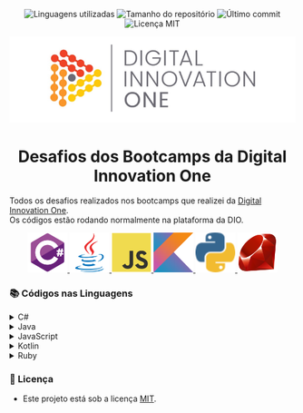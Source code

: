 <!-- Badges session -->
<p align="center">
  <!-- languages -->
  <img src="https://img.shields.io/github/languages/count/lucianocoelho-28/dio-desafios-bootcamps?style=social" alt="Linguagens utilizadas">
  <!-- repo size -->
  <img src="https://img.shields.io/github/repo-size/lucianocoelho-28/dio-desafios-bootcamps?style=social" alt="Tamanho do repositório">
  <!-- last commit -->
  <img src="https://img.shields.io/github/last-commit/lucianocoelho-28/dio-desafios-bootcamps?style=social" alt="Último commit">
  <!-- licence MIT -->
  <img src="https://img.shields.io/github/license/lucianocoelho-28/dio-desafios-bootcamps?style=social" alt="Licença MIT">
</p>

<!--Banner session-->
<p align="center">
  <img src="./assets/banner.png" alt="DIO" tittle="Digital Innovation One">
</p>

<!--About session-->
<h1 align="center">Desafios dos Bootcamps da Digital Innovation One</h1>

Todos os desafios realizados nos bootcamps que realizei da [Digital Innovation One](https://digitalinnovation.one/).<br>
Os códigos estão rodando normalmente na plataforma da DIO.

<!-- Ícones das linguagens -->
<p align="center">
  <!-- C# -->
  <a href="https://github.com/lucianocoelho-28/dio-desafios-bootcamps/tree/master/C%23">
    <img src="./assets/csharp.svg" alt="csharp" tittle="C#" width="70" height="70">
  </a>
  <!-- Java -->
  <a href="https://github.com/lucianocoelho-28/dio-desafios-bootcamps/tree/master/Java">
    <img src="./assets/java.svg" alt="java" tittle="Java" width="70" height="70">
  </a>
  <!-- JavaScript -->
  <a href="https://github.com/lucianocoelho-28/dio-desafios-bootcamps/tree/master/JavaScript">
    <img src="./assets/javascript.svg" alt="javascript" tittle="JavaScript" width="70" height="70">
  </a>
  <!-- Kotlin -->
  <a href="https://github.com/lucianocoelho-28/dio-desafios-bootcamps/tree/master/Kotlin">
    <img src="./assets/kotlin.svg" alt="kotlin" tittle="Kotlin" width="70" height="70">
  </a>
  <!-- Python -->
  <a href="https://github.com/lucianocoelho-28/dio-desafios-bootcamps/tree/master/Python">
    <img src="./assets/python.svg" alt="python" tittle="Python" width="70" height="70">
  </a>
  <!-- Ruby -->
  <a href="https://github.com/lucianocoelho-28/dio-desafios-bootcamps/tree/master/Ruby">
    <img src="./assets/ruby.svg" alt="ruby" tittle="Ruby" width="70" height="70">
  </a>
</p>

<h3>📚 Códigos nas Linguagens </h3>

<!-- C# -->
<details>
  <summary><span>C#</span></summary>
  <div>
    <h4>Desafios aritméticos em C#</h4>
    <a href="https://github.com/lucianocoelho-28/dio-desafios-bootcamps/blob/main/C%23/Desafios%20aritme%CC%81ticos%20em%20C%23/media-1.cs">Média 1</a><br/>
    <a href="https://github.com/lucianocoelho-28/dio-desafios-bootcamps/blob/main/C%23/Desafios%20aritme%CC%81ticos%20em%20C%23/crescimento-populacional.cs">Crescimento Populacional</a><br/>
    <a href="https://github.com/lucianocoelho-28/dio-desafios-bootcamps/blob/main/C%23/Desafios%20aritme%CC%81ticos%20em%20C%23/bazinga.cs">Bazinga!</a><br/>
    <a href="https://github.com/lucianocoelho-28/dio-desafios-bootcamps/blob/main/C%23/Desafios%20aritme%CC%81ticos%20em%20C%23/tempo-de-um-evento.cs">Tempo de um Evento</a><br/>
    <a href="https://github.com/lucianocoelho-28/dio-desafios-bootcamps/blob/main/C%23/Desafios%20aritme%CC%81ticos%20em%20C%23/comunicacao-em-piralandia.cs">Comunicação em Piralândia</a>
  </div>
    <div>
      <h4>Desenvolvendo algoritmos com C#</h4>
      <a href="https://github.com/lucianocoelho-28/dio-desafios-bootcamps/blob/main/C%23/Desenvolvendo%20algoritmos%20com%20C%23/calculo-de-viagem.cs">Cálculo de viagem</a><br/>
      <a href="https://github.com/lucianocoelho-28/dio-desafios-bootcamps/blob/main/C%23/Desenvolvendo%20algoritmos%20com%20C%23/album-da-copa.cs">Álbum da Copa</a><br/>
      <a href="https://github.com/lucianocoelho-28/dio-desafios-bootcamps/blob/main/C%23/Desenvolvendo%20algoritmos%20com%20C%23/animal.cs">Animal</a><br/>
    </div>
    <div>
      <h4>Introdução a Programação com .NET</h4>
      <a href="https://github.com/lucianocoelho-28/dio-desafios-bootcamps/blob/main/C%23/Introduc%CC%A7a%CC%83o%20a%20Programac%CC%A7a%CC%83o%20com%20C%23/dividindo-X-por-Y.cs">Dividindo X por Y</a><br/>
      <a href="https://github.com/lucianocoelho-28/dio-desafios-bootcamps/blob/main/C%23/Introduc%CC%A7a%CC%83o%20a%20Programac%CC%A7a%CC%83o%20com%20.NET/bazinga.cs">Bazinga!</a><br/>
      <a href="https://github.com/lucianocoelho-28/dio-desafios-bootcamps/blob/main/C%23/Introduc%CC%A7a%CC%83o%20a%20Programac%CC%A7a%CC%83o%20com%20.NET/coxinha-de-bueno.cs">Coxinha de Bueno</a><br/>
    </div>
    <div>
      <h4>Introdução a Programação com C#</h4>
      <a href="https://github.com/lucianocoelho-28/dio-desafios-bootcamps/blob/main/C%23/Introduc%CC%A7a%CC%83o%20a%20Programac%CC%A7a%CC%83o%20com%20C%23/dividindo-X-por-Y.cs">Dividindo X por Y</a><br/>
      <a href="https://github.com/lucianocoelho-28/dio-desafios-bootcamps/blob/main/C%23/Introduc%CC%A7a%CC%83o%20a%20Programac%CC%A7a%CC%83o%20com%20C%23/distancia.cs">Distância</a><br/>
      <a href="https://github.com/lucianocoelho-28/dio-desafios-bootcamps/blob/main/C%23/Introduc%CC%A7a%CC%83o%20a%20Programac%CC%A7a%CC%83o%20com%20C%23/quanta-mandioca.cs">Quanta Mandioca?</a><br/>
    </div>
    <div>
      <h4>Praticando programação em C#</h4>
      <a href="https://github.com/lucianocoelho-28/dio-desafios-bootcamps/blob/main/C%23/Praticando%20programac%CC%A7a%CC%83o%20em%20C%23/coordenadas-de-um-ponto.cs">Coordenadas de um Ponto</a><br/>
      <a href="https://github.com/lucianocoelho-28/dio-desafios-bootcamps/blob/main/C%23/Soluc%CC%A7a%CC%83o%20de%20problemas%20com%20.NET/compras-no-supermercado.cs">Compras no Supermercado</a><br/>
      <a href="https://github.com/lucianocoelho-28/dio-desafios-bootcamps/blob/main/C%23/Praticando%20programac%CC%A7a%CC%83o%20em%20C%23/pink-cerebro.cs">Pink e Cérebro</a><br/>
    </div>
    <div>
      <h4>Primeiros programas em C#</h4>
      <a href="https://github.com/lucianocoelho-28/dio-desafios-bootcamps/blob/main/C%23/Primeiros%20programas%20em%20C%23/soma-simples.cs">Soma Simples</a><br/>
      <a href="https://github.com/lucianocoelho-28/dio-desafios-bootcamps/blob/main/C%23/Primeiros%20programas%20em%20C%23/area-circulo.cs">Área do Círculo</a><br/>
      <a href="https://github.com/lucianocoelho-28/dio-desafios-bootcamps/blob/main/C%23/Primeiros%20programas%20em%20C%23/multiplos.cs">Múltiplos</a><br/>
    </div>
    <div>
      <h4>Resolvendo Algoritmos</h4>
      <a href="https://github.com/lucianocoelho-28/dio-desafios-bootcamps/blob/main/C%23/Resolvendo%20Algoritmos/hora-da-corrida.cs">Hora da Corrida</a><br/>
      <a href="https://github.com/lucianocoelho-28/dio-desafios-bootcamps/blob/main/C%23/Resolvendo%20Algoritmos/cardapio-aereo.cs">Cardápio Aéreo</a><br/>
      <a href="https://github.com/lucianocoelho-28/dio-desafios-bootcamps/blob/main/C%23/Resolvendo%20Algoritmos/pizza-antes-do-final-do-ano.cs">Pizza Antes do Final do Ano</a><br/>
      <a href="https://github.com/lucianocoelho-28/dio-desafios-bootcamps/blob/main/C%23/Resolvendo%20Algoritmos/conversao-de-tempo.cs">Conversão de Tempo</a><br/>
      <a href="https://github.com/lucianocoelho-28/dio-desafios-bootcamps/blob/main/C%23/Resolvendo%20Algoritmos/idade-em-dias.cs">Idade em Dias</a><br/>
      <a href="https://github.com/lucianocoelho-28/dio-desafios-bootcamps/blob/main/C%23/Resolvendo%20Algoritmos/tempo-do-dobby.cs">Tempo do Dobby</a><br/>
      <a href="https://github.com/lucianocoelho-28/dio-desafios-bootcamps/blob/main/C%23/Resolvendo%20Algoritmos/rodizio-de-cavalos-e-carruagens.cs">Rodízio de cavalos e carruagens</a><br/>
    </div>
    <div>
      <h4>Resolvendo algoritmos com C#</h4>
      <a href="https://github.com/lucianocoelho-28/dio-desafios-bootcamps/blob/main/C%23/Solucionando%20desafios%20intermedia%CC%81rios%20em%20C%23/formula-de-bhaskara.cs">Fórmula de Bhaskara</a><br/>
      <a href="https://github.com/lucianocoelho-28/dio-desafios-bootcamps/blob/main/C%23/Introduc%CC%A7a%CC%83o%20a%20Programac%CC%A7a%CC%83o%20com%20.NET/coxinha-de-bueno.cs">Coxinha de Bueno</a><br/>
      <a href="https://github.com/lucianocoelho-28/dio-desafios-bootcamps/blob/main/C%23/Resolvendo%20Algoritmos/cardapio-aereo.cs">Cardápio Aéreo</a><br/>
    </div>
    <div>
      <h4>Solução de problemas básicos em C#</h4>
      <a href="https://github.com/lucianocoelho-28/dio-desafios-bootcamps/blob/main/C%23/Soluc%CC%A7a%CC%83o%20de%20problemas%20ba%CC%81sicos%20em%20C%23/visita-na-feira.cs">Visita na Feira</a><br/>
      <a href="https://github.com/lucianocoelho-28/dio-desafios-bootcamps/blob/main/C%23/Soluc%CC%A7a%CC%83o%20de%20problemas%20ba%CC%81sicos%20em%20C%23/tuitando.cs">Tuitando</a><br/>
      <a href="https://github.com/lucianocoelho-28/dio-desafios-bootcamps/blob/main/C%23/Soluc%CC%A7a%CC%83o%20de%20Problemas%20Essenciais%20com%20C%23/validacao-de-nota.cs">Validação de Nota</a><br/>
    </div>
    <div>
      <h4>Solução de problemas com .NET</h4>
      <a href="https://github.com/lucianocoelho-28/dio-desafios-bootcamps/blob/main/C%23/Soluc%CC%A7a%CC%83o%20de%20problemas%20com%20.NET/programa-para-validacao-de-notas.cs">Programa para Validação de Notas</a><br/>
      <a href="https://github.com/lucianocoelho-28/dio-desafios-bootcamps/blob/main/C%23/Introduc%CC%A7a%CC%83o%20a%20Programac%CC%A7a%CC%83o%20com%20C%23/quanta-mandioca.cs">Quanta Mandioca?</a><br/>
      <a href="https://github.com/lucianocoelho-28/dio-desafios-bootcamps/blob/main/C%23/Soluc%CC%A7a%CC%83o%20de%20problemas%20com%20.NET/compras-no-supermercado.cs">Compras no Supermercado</a><br/>
      <a href="https://github.com/lucianocoelho-28/dio-desafios-bootcamps/blob/main/C%23/Soluc%CC%A7a%CC%83o%20de%20problemas%20com%20.NET/validador-de-senhas-com-requisitos.cs">Validador de senhas com requisitos</a><br/>
      <a href="https://github.com/lucianocoelho-28/dio-desafios-bootcamps/blob/main/C%23/Soluc%CC%A7a%CC%83o%20de%20problemas%20com%20.NET/fila-do-banco.cs">Fila do Banco</a><br/>
    </div>
    <div>
      <h4>Solução de problemas em C#</h4>
      <a href="https://github.com/lucianocoelho-28/dio-desafios-bootcamps/blob/main/C%23/Soluc%CC%A7a%CC%83o%20de%20problemas%20em%20C%23/consumo-medio-do-automovel.cs">Consumo Médio do Automóvel</a><br/>
      <a href="https://github.com/lucianocoelho-28/dio-desafios-bootcamps/blob/main/C%23/Soluc%CC%A7a%CC%83o%20de%20problemas%20em%20C%23/ddd.cs">DDD</a><br/>
      <a href="https://github.com/lucianocoelho-28/dio-desafios-bootcamps/blob/main/C%23/Soluc%CC%A7a%CC%83o%20de%20problemas%20em%20C%23/aumento-salario.cs">Aumento de Salário</a><br/>
    </div>
    <div>
      <h4>Solução de Problemas Essenciais com C#</h4>
      <a href="https://github.com/lucianocoelho-28/dio-desafios-bootcamps/blob/main/C%23/Soluc%CC%A7a%CC%83o%20de%20Problemas%20Essenciais%20com%20C%23/quadrado-e-ao-cubo.cs">Quadrado e ao Cubo</a><br/>
      <a href="https://github.com/lucianocoelho-28/dio-desafios-bootcamps/blob/main/C%23/Soluc%CC%A7a%CC%83o%20de%20Problemas%20Essenciais%20com%20C%23/a-corrida-de-tartarugas.cs">A Corrida de Tartarugas</a><br/>
      <a href="https://github.com/lucianocoelho-28/dio-desafios-bootcamps/blob/main/C%23/Soluc%CC%A7a%CC%83o%20de%20Problemas%20Essenciais%20com%20C%23/ultrapassando-V.cs">Ultrapassando V</a><br/>
      <a href="https://github.com/lucianocoelho-28/dio-desafios-bootcamps/blob/main/C%23/Soluc%CC%A7a%CC%83o%20de%20Problemas%20Essenciais%20com%20C%23/validacao-de-nota.cs">Validação de Nota</a><br/>
      <a href="https://github.com/lucianocoelho-28/dio-desafios-bootcamps/blob/main/C%23/Soluc%CC%A7a%CC%83o%20de%20Problemas%20Essenciais%20com%20C%23/pedro-bento-e-o-mundo-de-oz.cs">Pedro Bento e o Mundo de OZ</a><br/>
    </div>
    <div>
      <h4>Solucionando desafios em C#</h4>
      <a href="https://github.com/lucianocoelho-28/dio-desafios-bootcamps/blob/main/C%23/Desafios%20aritme%CC%81ticos%20em%20C%23/bazinga.cs">Bazinga!</a><br/>
      <a href="https://github.com/lucianocoelho-28/dio-desafios-bootcamps/blob/main/C%23/Solucionando%20desafios%20intermedia%CC%81rios%20em%20C%23/teste-de-selecao-1.cs">Teste de Seleção 1</a><br/>
      <a href="https://github.com/lucianocoelho-28/dio-desafios-bootcamps/blob/main/C%23/Resolvendo%20Algoritmos/pizza-antes-do-final-do-ano.cs">Pizza Antes do Final do Ano</a><br/>
      <a href="https://github.com/lucianocoelho-28/dio-desafios-bootcamps/blob/main/C%23/Soluc%CC%A7a%CC%83o%20de%20Problemas%20Essenciais%20com%20C%23/ultrapassando-V.cs">Ultrapassando V</a><br/>
      <a href="https://github.com/lucianocoelho-28/dio-desafios-bootcamps/blob/main/C%23/Resolvendo%20Algoritmos/conversao-de-tempo.cs">Conversão de Tempo</a><br/>
    </div>
    <div>
      <h4>Solucionando desafios intermediários em C#</h4>
      <a href="https://github.com/lucianocoelho-28/dio-desafios-bootcamps/blob/main/C%23/Solucionando%20desafios%20intermedia%CC%81rios%20em%20C%23/teste-de-selecao-1.cs">Teste de Seleção 1</a><br/>
      <a href="https://github.com/lucianocoelho-28/dio-desafios-bootcamps/blob/main/C%23/Solucionando%20desafios%20intermedia%CC%81rios%20em%20C%23/triangulo.cs">Triângulo</a><br/>
      <a href="https://github.com/lucianocoelho-28/dio-desafios-bootcamps/blob/main/C%23/Solucionando%20desafios%20intermedia%CC%81rios%20em%20C%23/notas-e-moedas.cs">Notas e Moedas</a><br/>
      <a href="https://github.com/lucianocoelho-28/dio-desafios-bootcamps/blob/main/C%23/Solucionando%20desafios%20intermedia%CC%81rios%20em%20C%23/teorematda-divisao-euclidiana.cs">Teorema da Divisão Euclidiana</a><br/>
      <a href="https://github.com/lucianocoelho-28/dio-desafios-bootcamps/blob/main/C%23/Solucionando%20desafios%20intermedia%CC%81rios%20em%20C%23/formula-de-bhaskara.cs">Fórmula de Bhaskara</a><br/>
    </div>
</details>

<!-- Java -->
<details>
  <summary><span>Java</span></summary>
  <div>
    <h4>Desafios Aritméticos em Java</h4>
    <a href="https://github.com/lucianocoelho-28/dio-desafios-bootcamps/blob/main/Java/Desafios%20Aritme%CC%81ticos%20em%20Java/divisores.java">Divisores</a><br/>
    <a href="https://github.com/lucianocoelho-28/dio-desafios-bootcamps/blob/main/Java/Fundamentos%20Aritme%CC%81ticos%20em%20Java/AnaliseNumeros.java">Análise de Números</a><br/>
    <a href="https://github.com/lucianocoelho-28/dio-desafios-bootcamps/blob/main/Java/Soluc%CC%A7a%CC%83o%20de%20Problemas%20com%20Java/ContagemRepetidaNumeros.java">Contagem repetida de números</a><br/>
  </div>
  <div>
    <h4>Fundamentos Aritméticos em Java</h4>
    <a href="https://github.com/lucianocoelho-28/dio-desafios-bootcamps/blob/main/Java/Fundamentos%20Aritme%CC%81ticos%20em%20Java/QtdeNumerosPositivos.java">Quantidade de Números Positivos</a><br/>
    <a href="https://github.com/lucianocoelho-28/dio-desafios-bootcamps/blob/main/Java/Fundamentos%20Aritme%CC%81ticos%20em%20Java/ExibindoNumerosPares.java">Exibindo Números Pares</a><br/>
    <a href="https://github.com/lucianocoelho-28/dio-desafios-bootcamps/blob/main/Java/Fundamentos%20Aritme%CC%81ticos%20em%20Java/AnaliseNumeros.java">Análise de Números</a><br/>
    <a href="https://github.com/lucianocoelho-28/dio-desafios-bootcamps/blob/main/Java/Fundamentos%20Aritme%CC%81ticos%20em%20Java/ContagemCedulas.java">Contagem de Cédulas</a><br/>
    <a href="https://github.com/lucianocoelho-28/dio-desafios-bootcamps/blob/main/Java/Fundamentos%20Aritme%CC%81ticos%20em%20Java/ConsumoMedioAutomovel.java">Consumo Médio do Automóvel</a><br/>
  </div>
  <div>
    <h4>Iniciando a programação em Java</h4>
    <a href="https://github.com/lucianocoelho-28/dio-desafios-bootcamps/blob/main/Java/Fundamentos%20Aritme%CC%81ticos%20em%20Java/ExibindoNumerosPares.java">Exibindo Números Pares</a><br/>
    <a href="https://github.com/lucianocoelho-28/dio-desafios-bootcamps/blob/main/Java/Iniciando%20a%20programac%CC%A7a%CC%83o%20em%20Java/EntradaESaidaCPF.java">Entrada e Saída CPF</a><br/>
    <a href="https://github.com/lucianocoelho-28/dio-desafios-bootcamps/blob/main/Java/Iniciando%20a%20programac%CC%A7a%CC%83o%20em%20Java/DDD.java">DDD</a><br/>
  </div>
  <div>
    <h4>Introdução a Busca e Substituição em Java</h4>
    <a href="https://github.com/lucianocoelho-28/dio-desafios-bootcamps/blob/main/Java/Introduc%CC%A7a%CC%83o%20a%20Busca%20e%20Substituic%CC%A7a%CC%83o%20em%20Java/OrdenacaoPalavrasPorTamanho.java">Ordenação de palavras por tamanho</a><br/>
    <a href="https://github.com/lucianocoelho-28/dio-desafios-bootcamps/blob/main/Java/Introduc%CC%A7a%CC%83o%20a%20Busca%20e%20Substituic%CC%A7a%CC%83o%20em%20Java/MaiorSubstring.java">Encontre a maior substring</a><br/>
    <a href="https://github.com/lucianocoelho-28/dio-desafios-bootcamps/blob/main/Java/Introduc%CC%A7a%CC%83o%20a%20Busca%20e%20Substituic%CC%A7a%CC%83o%20em%20Java/ValidadorSenhas.java">Validador de senhas com requisitos</a><br/>
    <a href="https://github.com/lucianocoelho-28/dio-desafios-bootcamps/blob/main/Java/Introduc%CC%A7a%CC%83o%20a%20Busca%20e%20Substituic%CC%A7a%CC%83o%20em%20Java/PedraPapelTesouraLagartoSpock.java">Pedra, Papel, Tesoura, Lagarto e Spock</a><br/>
    <a href="https://github.com/lucianocoelho-28/dio-desafios-bootcamps/blob/main/Java/Introduc%CC%A7a%CC%83o%20a%20Busca%20e%20Substituic%CC%A7a%CC%83o%20em%20Java/AtalhosWebBlogger.java">Atalhos para o Weblogger Brasil</a><br/>
  </div>
  <div>
    <h4>Introdução a Programação com Java</h4>
    <a href="https://github.com/lucianocoelho-28/dio-desafios-bootcamps/blob/main/Java/Introduc%CC%A7a%CC%83o%20a%20Programac%CC%A7a%CC%83o%20com%20Java/VisitaFeira.java">Visita na Feira</a><br/>
    <a href="https://github.com/lucianocoelho-28/dio-desafios-bootcamps/blob/main/Java/Introduc%CC%A7a%CC%83o%20a%20Programac%CC%A7a%CC%83o%20com%20Java/MultiplicacaoSimples.java">Multiplicação Simples</a><br/>
    <a href="https://github.com/lucianocoelho-28/dio-desafios-bootcamps/blob/main/Java/Introduc%CC%A7a%CC%83o%20a%20Programac%CC%A7a%CC%83o%20com%20Java/FolhaPagamento.java">Folha de Pagamento</a><br/>
  </div>
  <div>
    <h4>Ordenação e Filtros em Java</h4>
    <a href="https://github.com/lucianocoelho-28/dio-desafios-bootcamps/blob/main/Java/Ordenac%CC%A7a%CC%83o%20e%20Filtros%20em%20Java/OrdenandoNumerosParesImpares.java">Ordenando Números Pares e Ímpares</a><br/>
    <a href="https://github.com/lucianocoelho-28/dio-desafios-bootcamps/blob/main/Java/Ordenac%CC%A7a%CC%83o%20e%20Filtros%20em%20Java/ComprasSupermercado.java">Compras no Supermercado</a><br/>
    <a href="https://github.com/lucianocoelho-28/dio-desafios-bootcamps/blob/main/Java/Ordenac%CC%A7a%CC%83o%20e%20Filtros%20em%20Java/UniformesFinalAno.java">Uniformes de final de ano</a><br/>
    <a href="https://github.com/lucianocoelho-28/dio-desafios-bootcamps/blob/main/Java/Ordenac%CC%A7a%CC%83o%20e%20Filtros%20em%20Java/FilaBanco.java">Fila do Banco</a><br/>
    <a href="https://github.com/lucianocoelho-28/dio-desafios-bootcamps/blob/main/Java/Ordenac%CC%A7a%CC%83o%20e%20Filtros%20em%20Java/GincanaAcampamento.java">Gincana no Acampamento</a><br/>
  </div>
  <div>
    <h4>Praticando programação em Java</h4>
    <a href="https://github.com/lucianocoelho-28/dio-desafios-bootcamps/blob/main/Java/Resolvendo%20Algoritmos%20com%20Java/AbreviacaoPostsBlog.java">Abreviando posts do blog</a><br/>
    <a href="https://github.com/lucianocoelho-28/dio-desafios-bootcamps/blob/main/Java/Soluc%CC%A7a%CC%83o%20de%20Problemas%20com%20Java/ConjuntosBonsRuins.java">Conjuntos bons ou ruins?</a><br/>
    <a href="https://github.com/lucianocoelho-28/dio-desafios-bootcamps/blob/main/Java/Introduc%CC%A7a%CC%83o%20a%20Busca%20e%20Substituic%CC%A7a%CC%83o%20em%20Java/MaiorSubstring.java">Encontre a maior substring</a><br/>
    <a href="https://github.com/lucianocoelho-28/dio-desafios-bootcamps/blob/main/Java/Soluc%CC%A7a%CC%83o%20de%20Problemas%20com%20Java/EntrevistaEmbaracosa.java">Entrevista embaraçosa</a><br/>
    <a href="https://github.com/lucianocoelho-28/dio-desafios-bootcamps/blob/main/Java/Introduc%CC%A7a%CC%83o%20a%20Busca%20e%20Substituic%CC%A7a%CC%83o%20em%20Java/ValidadorSenhas.java">Validador de senhas com requisitos</a><br/>
  </div>
  <div>
    <h4>Resolvendo Algoritmos com Java</h4>
    <a href="https://github.com/lucianocoelho-28/dio-desafios-bootcamps/blob/main/Java/Resolvendo%20Algoritmos%20com%20Java/CoracaoCartas.java">Coração das cartas</a><br/>
    <a href="https://github.com/lucianocoelho-28/dio-desafios-bootcamps/blob/main/Java/Resolvendo%20Algoritmos%20com%20Java/AbreviacaoPostsBlog.java">Abreviando posts do blog</a><br/>
    <a href="https://github.com/lucianocoelho-28/dio-desafios-bootcamps/blob/main/Java/Resolvendo%20Algoritmos%20com%20Java/CombinacaoStrings.java">Combinação de strings</a><br/>
    <a href="https://github.com/lucianocoelho-28/dio-desafios-bootcamps/blob/main/Java/Resolvendo%20Algoritmos%20com%20Java/HashMagico.java">Hash Mágico</a><br/>
    <a href="https://github.com/lucianocoelho-28/dio-desafios-bootcamps/blob/main/Java/Resolvendo%20Algoritmos%20com%20Java/TabuleiroSecreto.java">O tabuleiro secreto</a><br/>
  </div>
  <div>
    <h4>Solução de problemas básicos em Java</h4>
    <a href="https://github.com/lucianocoelho-28/dio-desafios-bootcamps/blob/main/Java/Soluc%CC%A7a%CC%83o%20de%20problemas%20ba%CC%81sicos%20em%20Java/ExibindoNumerosPares.java">Exibindo Números Pares</a><br/>
    <a href="https://github.com/lucianocoelho-28/dio-desafios-bootcamps/blob/main/Java/Soluc%CC%A7a%CC%83o%20de%20problemas%20ba%CC%81sicos%20em%20Java/IdadeEmDias.java">Idade em Dias</a><br/>
    <a href="https://github.com/lucianocoelho-28/dio-desafios-bootcamps/blob/main/Java/Soluc%CC%A7a%CC%83o%20de%20problemas%20ba%CC%81sicos%20em%20Java/NotasDaProva.java">Notas da Prova</a><br/>
  </div>
  <div>
    <h4>Solução de Problemas com Java</h4>
    <a href="https://github.com/lucianocoelho-28/dio-desafios-bootcamps/blob/main/Java/Soluc%CC%A7a%CC%83o%20de%20Problemas%20com%20Java/ContagemRepetidaNumeros.java">Contagem repetida de números</a><br/>
    <a href="https://github.com/lucianocoelho-28/dio-desafios-bootcamps/blob/main/Java/Soluc%CC%A7a%CC%83o%20de%20Problemas%20com%20Java/VogaisExtraterrestres.java">Vogais Extraterrestres</a><br/>
    <a href="https://github.com/lucianocoelho-28/dio-desafios-bootcamps/blob/main/Java/Soluc%CC%A7a%CC%83o%20de%20Problemas%20com%20Java/MelhorAmigoPablo.java">Melhor amigo do Pablo</a><br/>
    <a href="https://github.com/lucianocoelho-28/dio-desafios-bootcamps/blob/main/Java/Soluc%CC%A7a%CC%83o%20de%20Problemas%20com%20Java/EntrevistaEmbaracosa.java">Entrevista embaraçosa</a><br/>
    <a href="https://github.com/lucianocoelho-28/dio-desafios-bootcamps/blob/main/Java/Soluc%CC%A7a%CC%83o%20de%20Problemas%20com%20Java/ConjuntosBonsRuins.java">Conjuntos bons ou ruins?</a><br/>
    <a href="https://github.com/lucianocoelho-28/dio-desafios-bootcamps/blob/main/Java/Soluc%CC%A7a%CC%83o%20de%20Problemas%20com%20Java/ProdutoDivisao.java">Produto e divisão</a><br/>
    <a href="https://github.com/lucianocoelho-28/dio-desafios-bootcamps/blob/main/Java/Soluc%CC%A7a%CC%83o%20de%20Problemas%20com%20Java/BarrasOuro.java">Barras de ouro</a><br/>
  </div>
  <div>
    <h4>Solucionando problemas básicos em Java</h4>
    <a href="https://github.com/lucianocoelho-28/dio-desafios-bootcamps/blob/main/Java/Introduc%CC%A7a%CC%83o%20a%20Programac%CC%A7a%CC%83o%20com%20Java/MultiplicacaoSimples.java">Multiplicação Simples</a><br/>
    <a href="https://github.com/lucianocoelho-28/dio-desafios-bootcamps/blob/main/Java/Solucionando%20problemas%20ba%CC%81sicos%20em%20Java/MenorPosicao.java">Menor e Posição</a><br/>
    <a href="https://github.com/lucianocoelho-28/dio-desafios-bootcamps/blob/main/Java/Solucionando%20problemas%20ba%CC%81sicos%20em%20Java/NumerosImpares.java">Números Ímpares</a><br/>
  </div>
</details>

<!-- JavaScript -->
<details>
  <summary><span>JavaScript</span></summary>
  <div>
    <h4>Busca e Laços de Repetição</h4>
    <a href="https://github.com/lucianocoelho-28/dio-desafios-bootcamps/blob/main/JavaScript/Ordena%C3%A7%C3%A3o%2C%20filtros%20e%20Desafios/o-escolhido.js">O Escolhido</a><br/>
    <a href="https://github.com/lucianocoelho-28/dio-desafios-bootcamps/blob/main/JavaScript/Ordena%C3%A7%C3%A3o%2C%20filtros%20e%20Desafios/comunicacao-em-piralandia.js">Comunicação em Piralândia</a><br/>
    <a href="https://github.com/lucianocoelho-28/dio-desafios-bootcamps/blob/main/JavaScript/Busca%20e%20La%C3%A7os%20de%20Repeti%C3%A7%C3%A3o/degustacao-de-vinho.js">Degustação de vinho</a><br/>
    <a href="https://github.com/lucianocoelho-28/dio-desafios-bootcamps/blob/main/JavaScript/Busca%20e%20La%C3%A7os%20de%20Repeti%C3%A7%C3%A3o/pink-e-cerebro.js">Pink e Cérebro</a><br/>
    <a href="https://github.com/lucianocoelho-28/dio-desafios-bootcamps/blob/main/JavaScript/Ordena%C3%A7%C3%A3o%2C%20filtros%20e%20Desafios/menor-e-posicao.js">Menor e Posição</a><br/>
  </div>
  <div>
    <h4>Desafios Aritméticos em JavaScript</h4>
    <a href="https://github.com/lucianocoelho-28/dio-desafios-bootcamps/blob/main/JavaScript/Desafios%20Aritm%C3%A9ticos%20em%20JavaScript/coxinha-de-bueno.js">Coxinha de Bueno</a><br/>
    <a href="https://github.com/lucianocoelho-28/dio-desafios-bootcamps/blob/main/JavaScript/Fundamentos%20Aritm%C3%A9ticos%20em%20JavaScript/consumo-medio-do-automovel.js">Consumo Médio do Automóvel</a><br/>
    <a href="https://github.com/lucianocoelho-28/dio-desafios-bootcamps/blob/main/JavaScript/Desafios%20Aritm%C3%A9ticos%20em%20JavaScript/teorema-da-divisao-euclidiana.js">Teorema da Divisão Euclidiana</a><br/>
    <a href="https://github.com/lucianocoelho-28/dio-desafios-bootcamps/blob/main/JavaScript/Fundamentos%20Aritm%C3%A9ticos%20em%20JavaScript/contagem-de-cedulas.js">Contagem de Cédulas</a><br/>
  </div>
  <div>
    <h4>Desafios Lógicos</h4>
    <a href="https://github.com/lucianocoelho-28/dio-desafios-bootcamps/blob/main/JavaScript/Desafios%20L%C3%B3gicos/abreviando-posts-do-blog.js">Abreviando posts do blog</a><br/>
    <a href="https://github.com/lucianocoelho-28/dio-desafios-bootcamps/blob/main/JavaScript/Desafios%20L%C3%B3gicos/brinquedos-do-papai-noel.js">Brinquedos do Papai Noel</a><br/>
    <a href="https://github.com/lucianocoelho-28/dio-desafios-bootcamps/blob/main/JavaScript/Desafios%20L%C3%B3gicos/o-tabuleiro-secreto.js">O tabuleiro secreto</a><br/>
    <a href="https://github.com/lucianocoelho-28/dio-desafios-bootcamps/blob/main/JavaScript/Desafios%20L%C3%B3gicos/album-da-copa.js">Álbum da Copa</a><br/>
    <a href="https://github.com/lucianocoelho-28/dio-desafios-bootcamps/blob/main/JavaScript/Desafios%20L%C3%B3gicos/votacao-para-bobo-da-corte.js">Votação para Bobo da Corte</a><br/>
    <a href="https://github.com/lucianocoelho-28/dio-desafios-bootcamps/blob/main/JavaScript/Desafios%20L%C3%B3gicos/hash-magico.js">Hash Mágico</a><br/>
  </div>
  <div>
    <h4>Desenvolvimento de problemas avançados em JavaScript</h4>
    <a href="https://github.com/lucianocoelho-28/dio-desafios-bootcamps/blob/main/JavaScript/Ordena%C3%A7%C3%A3o%20e%20Filtros%20em%20JavaScript/ordenando-numeros-pares-e-impares.js">Ordenando Números Pares e Ímpares</a><br/>
    <a href="https://github.com/lucianocoelho-28/dio-desafios-bootcamps/blob/main/JavaScript/Desenvolvimento%20de%20problemas%20avan%C3%A7ados%20em%20JavaScript/animal.js">Animal</a><br/>
    <a href="https://github.com/lucianocoelho-28/dio-desafios-bootcamps/blob/main/JavaScript/Ordena%C3%A7%C3%A3o%2C%20filtros%20e%20Desafios/compras-no-supermercado.js">Compras no Supermercado</a><br/>
  </div>
  <div>
    <h4>Fundamentos Aritméticos em JavaScript</h4>
    <a href="https://github.com/lucianocoelho-28/dio-desafios-bootcamps/blob/main/JavaScript/Fundamentos%20Aritm%C3%A9ticos%20em%20JavaScript/quantidade-de-numeros-positivos.js">Quantidade de Números Positivos</a><br/>
    <a href="https://github.com/lucianocoelho-28/dio-desafios-bootcamps/blob/main/JavaScript/Fundamentos%20Aritm%C3%A9ticos%20em%20JavaScript/exibindo-numeros-pares.js">Exibindo Números Pares</a><br/>
    <a href="https://github.com/lucianocoelho-28/dio-desafios-bootcamps/blob/main/JavaScript/Fundamentos%20Aritm%C3%A9ticos%20em%20JavaScript/analise-de-numeros.js">Análise de Números</a><br/>
    <a href="https://github.com/lucianocoelho-28/dio-desafios-bootcamps/blob/main/JavaScript/Fundamentos%20Aritm%C3%A9ticos%20em%20JavaScript/contagem-de-cedulas.js">Contagem de Cédulas</a><br/>
    <a href="https://github.com/lucianocoelho-28/dio-desafios-bootcamps/blob/main/JavaScript/Fundamentos%20Aritm%C3%A9ticos%20em%20JavaScript/consumo-medio-do-automovel.js">Consumo Médio do Automóvel</a><br/>
  </div>
  <div>
    <h4>Introdução a Busca e Substituição em JavaScript</h4>
    <a href="https://github.com/lucianocoelho-28/dio-desafios-bootcamps/blob/main/JavaScript/Introdu%C3%A7%C3%A3o%20a%20Busca%20e%20Substitui%C3%A7%C3%A3o%20em%20JavaScript/ordenacao-de-palavras-por-tamanho.js">Ordenação de palavras por tamanho</a><br/>
    <a href="https://github.com/lucianocoelho-28/dio-desafios-bootcamps/blob/main/JavaScript/Ordena%C3%A7%C3%A3o%2C%20filtros%20e%20Desafios/encontre-a-maior-substring.js">Encontre a maior substring</a><br/>
    <a href="https://github.com/lucianocoelho-28/dio-desafios-bootcamps/blob/main/JavaScript/Introdu%C3%A7%C3%A3o%20a%20Busca%20e%20Substitui%C3%A7%C3%A3o%20em%20JavaScript/validador-de-senhas-com-requisitos.js">Validador de senhas com requisitos</a><br/>
    <a href="https://github.com/lucianocoelho-28/dio-desafios-bootcamps/blob/main/JavaScript/Ordena%C3%A7%C3%A3o%2C%20filtros%20e%20Desafios/pedra-papel-tesoura-lagarto-e-spock.js">Pedra, Papel, Tesoura, Lagarto e Spock</a><br/>
    <a href="https://github.com/lucianocoelho-28/dio-desafios-bootcamps/blob/main/JavaScript/Introdu%C3%A7%C3%A3o%20a%20Busca%20e%20Substitui%C3%A7%C3%A3o%20em%20JavaScript/atalhos-para-o-weblogger-brasil.js">Atalhos para o Weblogger Brasil</a><br/>
  </div>
  <div>
    <h4>Introdução a Programação</h4>
    <a href="https://github.com/lucianocoelho-28/dio-desafios-bootcamps/blob/main/JavaScript/Praticando%20Programa%C3%A7%C3%A3o%20com%20JavaScript/dividindo-X-por-Y.js">Dividindo X por Y</a><br/>
    <a href="https://github.com/lucianocoelho-28/dio-desafios-bootcamps/blob/main/JavaScript/Praticando%20Programa%C3%A7%C3%A3o%20com%20JavaScript/distancia.js">Distância</a><br/>
    <a href="https://github.com/lucianocoelho-28/dio-desafios-bootcamps/blob/main/JavaScript/Introdu%C3%A7%C3%A3o%20a%20Programa%C3%A7%C3%A3o/quanta-mandioca.js">Quanta Mandioca?</a><br/>
  </div>
  <div>
    <h4>Introdução a Programação com JavaScript</h4>
    <a href="https://github.com/lucianocoelho-28/dio-desafios-bootcamps/blob/main/JavaScript/Introdu%C3%A7%C3%A3o%20a%20Programa%C3%A7%C3%A3o%20com%20JavaScript/visita-na-feira.js">Visita na Feira</a><br/>
    <a href="https://github.com/lucianocoelho-28/dio-desafios-bootcamps/blob/main/JavaScript/Introdu%C3%A7%C3%A3o%20a%20Programa%C3%A7%C3%A3o%20com%20JavaScript/multiplicacao-simples.js">Multiplicação Simples</a><br/>
    <a href="https://github.com/lucianocoelho-28/dio-desafios-bootcamps/blob/main/JavaScript/Introdu%C3%A7%C3%A3o%20a%20Programa%C3%A7%C3%A3o%20com%20JavaScript/folha-de-pagamento.js">Folha de Pagamento</a><br/>
  </div>
  <div>
    <h4>Ordenação e Filtros em JavaScript</h4>
    <a href="https://github.com/lucianocoelho-28/dio-desafios-bootcamps/blob/main/JavaScript/Ordena%C3%A7%C3%A3o%20e%20Filtros%20em%20JavaScript/ordenando-numeros-pares-e-impares.js">Ordenando Números Pares e Ímpares</a><br/>
    <a href="https://github.com/lucianocoelho-28/dio-desafios-bootcamps/blob/main/JavaScript/Ordena%C3%A7%C3%A3o%2C%20filtros%20e%20Desafios/compras-no-supermercado.js">Compras no Supermercado</a><br/>
    <a href="https://github.com/lucianocoelho-28/dio-desafios-bootcamps/blob/main/JavaScript/Solu%C3%A7%C3%A3o%20de%20Problemas/uniformes-de-final-de-ano.js">Uniformes de final de ano</a><br/>
    <a href="https://github.com/lucianocoelho-28/dio-desafios-bootcamps/blob/main/JavaScript/Ordena%C3%A7%C3%A3o%20e%20Filtros%20em%20JavaScript/fila-do-banco.js">Fila do Banco</a><br/>
    <a href="https://github.com/lucianocoelho-28/dio-desafios-bootcamps/blob/main/JavaScript/Solu%C3%A7%C3%A3o%20de%20Problemas/gincana-no-acampamento.js">Gincana no Acampamento</a><br/>
  </div>
  <div>
    <h4>Ordenação, filtros e Desafios</h4>
    <a href="https://github.com/lucianocoelho-28/dio-desafios-bootcamps/blob/main/JavaScript/Ordena%C3%A7%C3%A3o%2C%20filtros%20e%20Desafios/comunicacao-em-piralandia.js">Comunicação em Piralândia</a><br/>
    <a href="https://github.com/lucianocoelho-28/dio-desafios-bootcamps/blob/main/JavaScript/Ordena%C3%A7%C3%A3o%2C%20filtros%20e%20Desafios/compras-no-supermercado.js">Compras no Supermercado</a><br/>
    <a href="https://github.com/lucianocoelho-28/dio-desafios-bootcamps/blob/main/JavaScript/Ordena%C3%A7%C3%A3o%2C%20filtros%20e%20Desafios/pedra-papel-tesoura-lagarto-e-spock.js">Pedra, Papel, Tesoura, Lagarto e Spock</a><br/>
    <a href="https://github.com/lucianocoelho-28/dio-desafios-bootcamps/blob/main/JavaScript/Ordena%C3%A7%C3%A3o%2C%20filtros%20e%20Desafios/o-escolhido.js">O Escolhido</a><br/>
    <a href="https://github.com/lucianocoelho-28/dio-desafios-bootcamps/blob/main/JavaScript/Ordena%C3%A7%C3%A3o%2C%20filtros%20e%20Desafios/encontre-a-maior-substring.js">Encontre a maior substring</a><br/>
    <a href="https://github.com/lucianocoelho-28/dio-desafios-bootcamps/blob/main/JavaScript/Ordena%C3%A7%C3%A3o%2C%20filtros%20e%20Desafios/menor-e-posicao.js">Menor e Posição</a><br/>
  </div>
  <div>
    <h4>Praticando Programação com JavaScript</h4>
    <a href="https://github.com/lucianocoelho-28/dio-desafios-bootcamps/blob/main/JavaScript/Introdu%C3%A7%C3%A3o%20a%20Programa%C3%A7%C3%A3o%20com%20JavaScript/folha-de-pagamento.js">Folha de Pagamento</a><br/>
    <a href="https://github.com/lucianocoelho-28/dio-desafios-bootcamps/blob/main/JavaScript/Praticando%20Programa%C3%A7%C3%A3o%20com%20JavaScript/dividindo-X-por-Y.js">Dividindo X por Y</a><br/>
    <a href="https://github.com/lucianocoelho-28/dio-desafios-bootcamps/blob/main/JavaScript/Praticando%20Programa%C3%A7%C3%A3o%20com%20JavaScript/distancia.js">Distância</a><br/>
    <a href="https://github.com/lucianocoelho-28/dio-desafios-bootcamps/blob/main/JavaScript/Introdu%C3%A7%C3%A3o%20a%20Programa%C3%A7%C3%A3o%20com%20JavaScript/visita-na-feira.js">Visita na Feira</a><br/>
  </div>
  <div>
    <h4>Praticando programação em JavaScript</h4>
    <a href="https://github.com/lucianocoelho-28/dio-desafios-bootcamps/blob/main/JavaScript/Introdu%C3%A7%C3%A3o%20a%20Programa%C3%A7%C3%A3o/quanta-mandioca.js">Quanta Mandioca?</a><br/>
    <a href="https://github.com/lucianocoelho-28/dio-desafios-bootcamps/blob/main/JavaScript/Desafios%20L%C3%B3gicos/votacao-para-bobo-da-corte.js">Votação para Bobo da Corte</a><br/>
    <a href="https://github.com/lucianocoelho-28/dio-desafios-bootcamps/blob/main/JavaScript/Ordena%C3%A7%C3%A3o%2C%20filtros%20e%20Desafios/comunicacao-em-piralandia.js">Comunicação em Piralândia</a><br/>
    <a href="https://github.com/lucianocoelho-28/dio-desafios-bootcamps/blob/main/JavaScript/Fundamentos%20Aritm%C3%A9ticos%20em%20JavaScript/contagem-de-cedulas.js">Contagem de Cédulas</a><br/>
    <a href="https://github.com/lucianocoelho-28/dio-desafios-bootcamps/blob/main/JavaScript/Introdu%C3%A7%C3%A3o%20a%20Programa%C3%A7%C3%A3o%20com%20JavaScript/folha-de-pagamento.js">Folha de Pagamento</a><br/>
  </div>
  <div>
    <h4>Problemas Aritméticos</h4>
    <a href="https://github.com/lucianocoelho-28/dio-desafios-bootcamps/blob/main/JavaScript/Problemas%20Aritm%C3%A9ticos/soma-simples.js">Soma Simples</a><br/>
    <a href="https://github.com/lucianocoelho-28/dio-desafios-bootcamps/blob/main/JavaScript/Desafios%20Aritm%C3%A9ticos%20em%20JavaScript/coxinha-de-bueno.js">Coxinha de Bueno</a><br/>
    <a href="https://github.com/lucianocoelho-28/dio-desafios-bootcamps/blob/main/JavaScript/Problemas%20Aritm%C3%A9ticos/calculo-de-viagem.js">Cálculo de viagem</a><br/>
    <a href="https://github.com/lucianocoelho-28/dio-desafios-bootcamps/blob/main/JavaScript/Problemas%20Aritm%C3%A9ticos/taxa-de-imposto-de-renda.js">Taxa de Imposto de Renda</a><br/>
    <a href="https://github.com/lucianocoelho-28/dio-desafios-bootcamps/blob/main/JavaScript/Desafios%20Aritm%C3%A9ticos%20em%20JavaScript/teorema-da-divisao-euclidiana.js">Teorema da Divisão Euclidiana</a><br/>
  </div>
  <div>
    <h4>Resolvendo Algoritmos</h4>
    <a href="https://github.com/lucianocoelho-28/dio-desafios-bootcamps/blob/main/JavaScript/Resolvendo%20Algoritmos/album-da-copa.js">Álbum da Copa</a><br/>
    <a href="https://github.com/lucianocoelho-28/dio-desafios-bootcamps/blob/main/JavaScript/Resolvendo%20Algoritmos/tipo-de-combustivel.js">Tipo de Combustível</a><br/>
    <a href="https://github.com/lucianocoelho-28/dio-desafios-bootcamps/blob/main/JavaScript/Desafios%20L%C3%B3gicos/votacao-para-bobo-da-corte.js">Votação para Bobo da Corte</a><br/>
    <a href="https://github.com/lucianocoelho-28/dio-desafios-bootcamps/blob/main/JavaScript/Desafios%20L%C3%B3gicos/brinquedos-do-papai-noel.js">Brinquedos do Papai Noel</a><br/>
    <a href="https://github.com/lucianocoelho-28/dio-desafios-bootcamps/blob/main/JavaScript/Resolvendo%20Algoritmos/programa-para-validacao-de-notas.js">Programa para Validação de Notas</a><br/>
  </div>
  <div>
    <h4>Resolvendo Algoritmos com JavaScript</h4>
    <a href="https://github.com/lucianocoelho-28/dio-desafios-bootcamps/blob/main/JavaScript/Resolvendo%20Algoritmos%20com%20JavaScript/coracao-das-cartas.js">Coração das cartas</a><br/>
    <a href="https://github.com/lucianocoelho-28/dio-desafios-bootcamps/blob/main/JavaScript/Desafios%20L%C3%B3gicos/abreviando-posts-do-blog.js">Abreviando posts do blog</a><br/>
    <a href="https://github.com/lucianocoelho-28/dio-desafios-bootcamps/blob/main/JavaScript/Resolvendo%20Algoritmos%20com%20JavaScript/combinacao-de-strings.js">Combinação de strings</a><br/>
    <a href="https://github.com/lucianocoelho-28/dio-desafios-bootcamps/blob/main/JavaScript/Desafios%20L%C3%B3gicos/hash-magico.js">Hash Mágico</a><br/>
    <a href="https://github.com/lucianocoelho-28/dio-desafios-bootcamps/blob/main/JavaScript/Desafios%20L%C3%B3gicos/o-tabuleiro-secreto.js">O tabuleiro secreto</a><br/>
  </div>
  <div>
    <h4>Solução de Problemas</h4>
    <a href="https://github.com/lucianocoelho-28/dio-desafios-bootcamps/blob/main/JavaScript/Solu%C3%A7%C3%A3o%20de%20Problemas/gincana-no-acampamento.js">Gincana no Acampamento</a><br/>
    <a href="https://github.com/lucianocoelho-28/dio-desafios-bootcamps/blob/main/JavaScript/Solu%C3%A7%C3%A3o%20de%20Problemas/fila-do-banco.js">Fila do Banco</a><br/>
    <a href="https://github.com/lucianocoelho-28/dio-desafios-bootcamps/blob/main/JavaScript/Solu%C3%A7%C3%A3o%20de%20Problemas/quadrado-e-ao-cubo.js">Quadrado e ao Cubo</a><br/>
    <a href="https://github.com/lucianocoelho-28/dio-desafios-bootcamps/blob/main/JavaScript/Solu%C3%A7%C3%A3o%20de%20Problemas/a-corrida-de-tartarugas.js">A Corrida de Tartarugas</a><br/>
    <a href="https://github.com/lucianocoelho-28/dio-desafios-bootcamps/blob/main/JavaScript/Solu%C3%A7%C3%A3o%20de%20Problemas/uniformes-de-final-de-ano.js">Uniformes de final de ano</a><br/>
    <a href="https://github.com/lucianocoelho-28/dio-desafios-bootcamps/blob/main/JavaScript/Solu%C3%A7%C3%A3o%20de%20Problemas/pedro-bento-e-o-mundo-de-oz.js">Pedro Bento e o Mundo de OZ</a><br/>
  </div>
  <div>
    <h4>Solução de problemas básicos em JavaScript</h4>
    <a href="https://github.com/lucianocoelho-28/dio-desafios-bootcamps/blob/main/JavaScript/Praticando%20Programa%C3%A7%C3%A3o%20com%20JavaScript/dividindo-X-por-Y.js">Dividindo X por Y</a><br/>
    <a href="https://github.com/lucianocoelho-28/dio-desafios-bootcamps/blob/main/JavaScript/Solu%C3%A7%C3%A3o%20de%20problemas%20b%C3%A1sicos%20em%20JavaScript/blobs.js">Blobs</a><br/>
    <a href="https://github.com/lucianocoelho-28/dio-desafios-bootcamps/blob/main/JavaScript/Resolvendo%20Algoritmos/tipo-de-combustivel.js">Tipo de Combustível</a><br/>
  </div>
  <div>
    <h4>Solução de Problemas com JavaScript</h4>
    <a href="https://github.com/lucianocoelho-28/dio-desafios-bootcamps/blob/main/JavaScript/Solu%C3%A7%C3%A3o%20de%20Problemas%20com%20JavaScript/contagem-repetida-de-numeros.js">Contagem repetida de números</a><br/>
    <a href="https://github.com/lucianocoelho-28/dio-desafios-bootcamps/blob/main/JavaScript/Solu%C3%A7%C3%A3o%20de%20Problemas%20com%20JavaScript/vogais-extraterrestres.js">Vogais Extraterrestres</a><br/>
    <a href="https://github.com/lucianocoelho-28/dio-desafios-bootcamps/blob/main/JavaScript/Solu%C3%A7%C3%A3o%20de%20Problemas%20com%20JavaScript/melhor-amigo-do-pablo.js">Melhor amigo do Pablo</a><br/>
    <a href="https://github.com/lucianocoelho-28/dio-desafios-bootcamps/blob/main/JavaScript/Solu%C3%A7%C3%A3o%20de%20Problemas%20com%20JavaScript/entrevista-embaracosa.js">Entrevista embaraçosa</a><br/>
    <a href="https://github.com/lucianocoelho-28/dio-desafios-bootcamps/blob/main/JavaScript/Solu%C3%A7%C3%A3o%20de%20Problemas%20com%20JavaScript/conjuntos-bons-ou-ruins.js">Conjuntos bons ou ruins?</a><br/>
    <a href="https://github.com/lucianocoelho-28/dio-desafios-bootcamps/blob/main/JavaScript/Solu%C3%A7%C3%A3o%20de%20Problemas%20com%20JavaScript/produto-e-divisao.js">Produto e divisão</a><br/>
    <a href="https://github.com/lucianocoelho-28/dio-desafios-bootcamps/blob/main/JavaScript/Solu%C3%A7%C3%A3o%20de%20Problemas%20com%20JavaScript/barras-de-ouro.js">Barras de ouro</a><br/>
  </div>
  <div>
    <h4>Solução de Problemas Cotidianos</h4>
    <a href="https://github.com/lucianocoelho-28/dio-desafios-bootcamps/blob/main/JavaScript/Solu%C3%A7%C3%A3o%20de%20Problemas%20Cotidianos/hora-da-corrida.js">Hora da Corrida</a><br/>
    <a href="https://github.com/lucianocoelho-28/dio-desafios-bootcamps/blob/main/JavaScript/Solu%C3%A7%C3%A3o%20de%20Problemas%20Cotidianos/cardapio-aereo.js">Cardápio Aéreo</a><br/>
    <a href="https://github.com/lucianocoelho-28/dio-desafios-bootcamps/blob/main/JavaScript/Solu%C3%A7%C3%A3o%20de%20Problemas%20Cotidianos/pizza-antes-do-final-do-ano.js">Pizza Antes do Final do Ano</a><br/>
    <a href="https://github.com/lucianocoelho-28/dio-desafios-bootcamps/blob/main/JavaScript/Solu%C3%A7%C3%A3o%20de%20Problemas%20Cotidianos/conversao-de-tempo.js">Conversão de Tempo</a><br/>
    <a href="https://github.com/lucianocoelho-28/dio-desafios-bootcamps/blob/main/JavaScript/Solu%C3%A7%C3%A3o%20de%20Problemas%20Cotidianos/idade-em-dias.js">Idade em Dias</a><br/>
    <a href="https://github.com/lucianocoelho-28/dio-desafios-bootcamps/blob/main/JavaScript/Solu%C3%A7%C3%A3o%20de%20Problemas%20Cotidianos/tempo-do-dobby.js">Tempo do Dobby</a><br/>
    <a href="https://github.com/lucianocoelho-28/dio-desafios-bootcamps/blob/main/JavaScript/Solu%C3%A7%C3%A3o%20de%20Problemas%20Cotidianos/rodizio-de-cavalos-e-carruagens.js">Rodízio de cavalos e carruagens</a><br/>
  </div>
  <div>
    <h4>Solução de Problemas Essenciais</h4>
    <a href="https://github.com/lucianocoelho-28/dio-desafios-bootcamps/blob/main/JavaScript/Solu%C3%A7%C3%A3o%20de%20Problemas/quadrado-e-ao-cubo.js">Quadrado e ao Cubo</a><br/>
    <a href="https://github.com/lucianocoelho-28/dio-desafios-bootcamps/blob/main/JavaScript/Solu%C3%A7%C3%A3o%20de%20Problemas/a-corrida-de-tartarugas.js">A Corrida de Tartarugas</a><br/>
    <a href="https://github.com/lucianocoelho-28/dio-desafios-bootcamps/blob/main/JavaScript/Solu%C3%A7%C3%A3o%20de%20Problemas%20Essenciais/ultrapassando-V.js">Ultrapassando V</a><br/>
    <a href="https://github.com/lucianocoelho-28/dio-desafios-bootcamps/blob/main/JavaScript/Solu%C3%A7%C3%A3o%20de%20Problemas%20Essenciais/validacao-de-nota.js">Validação de Nota</a><br/>
    <a href="https://github.com/lucianocoelho-28/dio-desafios-bootcamps/blob/main/JavaScript/Solu%C3%A7%C3%A3o%20de%20Problemas/pedro-bento-e-o-mundo-de-oz.js">Pedro Bento e o Mundo de OZ</a><br/>
  </div>
</details>

<!-- Kotlin -->
<details>
  <summary><span>Kotlin</span></summary>
  <div>
    <h4>Introdução a programação em Kotlin</h4>
    <a href="https://github.com/lucianocoelho-28/dio-desafios-bootcamps/blob/main/Kotlin/Introduc%CC%A7a%CC%83o%20a%20programac%CC%A7a%CC%83o%20em%20Kotlin/SomaSimples.kt">Soma Simples</a><br/>
    <a href="https://github.com/lucianocoelho-28/dio-desafios-bootcamps/blob/main/Kotlin/Introduc%CC%A7a%CC%83o%20a%20programac%CC%A7a%CC%83o%20em%20Kotlin/NumerosImpares.kt">Números Ímpares</a><br/>
    <a href="https://github.com/lucianocoelho-28/dio-desafios-bootcamps/blob/main/Kotlin/Introduc%CC%A7a%CC%83o%20a%20programac%CC%A7a%CC%83o%20em%20Kotlin/QuadradoCubo.kt">Quadrado e ao Cubo</a><br/>
  </div>
  <div>
    <h4>Praticando programação com Kotlin</h4>
    <a href="https://github.com/lucianocoelho-28/dio-desafios-bootcamps/blob/main/Kotlin/Praticando%20programac%CC%A7a%CC%83o%20em%20Kotlin/BobConduite.kt">Bob Conduite</a><br/>
    <a href="https://github.com/lucianocoelho-28/dio-desafios-bootcamps/blob/main/Kotlin/Praticando%20programac%CC%A7a%CC%83o%20com%20Kotlin/Distancia.kt">Distância</a><br/>
    <a href="https://github.com/lucianocoelho-28/dio-desafios-bootcamps/blob/main/Kotlin/Praticando%20programac%CC%A7a%CC%83o%20com%20Kotlin/ContagemDeCedulas.kt">Contagem de Cédulas</a><br/>
  </div>
  <div>
    <h4>Praticando programação em Kotlin</h4>
    <a href="https://github.com/lucianocoelho-28/dio-desafios-bootcamps/blob/main/Kotlin/Praticando%20programac%CC%A7a%CC%83o%20em%20Kotlin/JogoMatematicoPaula.kt">O jogo Matemático de Paula</a><br/>
    <a href="https://github.com/lucianocoelho-28/dio-desafios-bootcamps/blob/main/Kotlin/Praticando%20programac%CC%A7a%CC%83o%20em%20Kotlin/ConversaoSimplesBase.kt">Conversão Simples de Base</a><br/>
    <a href="https://github.com/lucianocoelho-28/dio-desafios-bootcamps/blob/main/Kotlin/Praticando%20programac%CC%A7a%CC%83o%20em%20Kotlin/BobConduite.kt">Bob Conduite</a><br/>
  </div>
  <div>
    <h4>Primeiros passos em Kotlin</h4>
    <a href="https://github.com/lucianocoelho-28/dio-desafios-bootcamps/blob/main/Kotlin/Introduc%CC%A7a%CC%83o%20a%20programac%CC%A7a%CC%83o%20em%20Kotlin/SomaSimples.kt">Soma Simples</a><br/>
    <a href="https://github.com/lucianocoelho-28/dio-desafios-bootcamps/blob/main/Kotlin/Primeiros%20passos%20em%20Kotlin/MediaUm.kt">Média 1</a><br/>
    <a href="https://github.com/lucianocoelho-28/dio-desafios-bootcamps/blob/main/Kotlin/Primeiros%20passos%20em%20Kotlin/MultiplicacaoSimples.kt">Multiplicação Simples</a><br/>
  </div>
  <div>
    <h4>Solucionando desafios em Kotlin</h4>
    <a href="https://github.com/lucianocoelho-28/dio-desafios-bootcamps/blob/main/Kotlin/Solucionando%20desafios%20em%20Kotlin/TesteDeSelecaoUm.kt">Teste de Seleção 1</a><br/>
    <a href="https://github.com/lucianocoelho-28/dio-desafios-bootcamps/blob/main/Kotlin/Solucionando%20desafios%20em%20Kotlin/FibonacciFacil.kt">Fibonacci Fácil</a><br/>
    <a href="https://github.com/lucianocoelho-28/dio-desafios-bootcamps/blob/main/Kotlin/Solucionando%20desafios%20em%20Kotlin/AnaliseDeNumeros.kt">Análise de Números</a><br/>
    <a href="https://github.com/lucianocoelho-28/dio-desafios-bootcamps/blob/main/Kotlin/Solucionando%20desafios%20em%20Kotlin/Triangulo.kt">Triângulo</a><br/>
    <a href="https://github.com/lucianocoelho-28/dio-desafios-bootcamps/blob/main/Kotlin/Solucionando%20problemas%20em%20Kotlin/CorridaTartarugas.kt">A Corrida de Tartarugas</a><br/>
  </div>
  <div>
    <h4>Solucionando problemas em Kotlin</h4>
    <a href="https://github.com/lucianocoelho-28/dio-desafios-bootcamps/blob/main/Kotlin/Solucionando%20problemas%20em%20Kotlin/TaxaImpostoRenda.kt">Taxa de Imposto de Renda</a><br/>
    <a href="https://github.com/lucianocoelho-28/dio-desafios-bootcamps/blob/main/Kotlin/Solucionando%20problemas%20em%20Kotlin/AreaCirculo.kt">Área do Círculo</a><br/>
    <a href="https://github.com/lucianocoelho-28/dio-desafios-bootcamps/blob/main/Kotlin/Solucionando%20problemas%20em%20Kotlin/PrimoRapido.kt">Primo Rápido</a><br/>
    <a href="https://github.com/lucianocoelho-28/dio-desafios-bootcamps/blob/main/Kotlin/Solucionando%20problemas%20em%20Kotlin/CorridaTartarugas.kt">A Corrida de Tartarugas</a><br/>
    <a href="https://github.com/lucianocoelho-28/dio-desafios-bootcamps/blob/main/Kotlin/Solucionando%20problemas%20em%20Kotlin/Figurinhas.kt">Figurinhas</a><br/>
  </div>
</details>

<!-- Ruby -->
<details>
  <summary><span>Ruby</span></summary>
  <div>
    <h4>Praticando com desafios intermediários em Ruby</h4>
    <a href="https://github.com/lucianocoelho-28/dio-desafios-bootcamps/blob/main/Ruby/Praticando%20com%20desafios%20intermedi%C3%A1rios%20em%20Ruby/EncaixaOuNao.rb">Encaixa ou Não?</a><br/>
    <a href="https://github.com/lucianocoelho-28/dio-desafios-bootcamps/blob/main/Ruby/Praticando%20com%20desafios%20intermedi%C3%A1rios%20em%20Ruby/TipoDeCombustivel.rb">Tipo de Combustível</a><br/>
    <a href="https://github.com/lucianocoelho-28/dio-desafios-bootcamps/blob/main/Ruby/Praticando%20com%20desafios%20intermedi%C3%A1rios%20em%20Ruby/CrescimentoPopulacional.rb">Crescimento Populacional</a><br/>
    <a href="https://github.com/lucianocoelho-28/dio-desafios-bootcamps/blob/main/Ruby/Praticando%20com%20desafios%20intermedi%C3%A1rios%20em%20Ruby/FibonacciFacil.rb">Fibonacci Fácil</a><br/>
    <a href="https://github.com/lucianocoelho-28/dio-desafios-bootcamps/blob/main/Ruby/Praticando%20com%20desafios%20intermedi%C3%A1rios%20em%20Ruby/SequenciaLogica.rb">Sequência Lógica</a><br/>
  </div>
  <div>
    <h4>Solucionando desafios matemáticos em Ruby</h4>
    <a href="https://github.com/lucianocoelho-28/dio-desafios-bootcamps/blob/main/Ruby/Solucionando%20desafios%20matem%C3%A1ticos%20em%20Ruby/SubstituicaoEmVetorI.rb">Substituição em Vetor I</a><br/>
    <a href="https://github.com/lucianocoelho-28/dio-desafios-bootcamps/blob/main/Ruby/Solucionando%20desafios%20matem%C3%A1ticos%20em%20Ruby/FibonacciEmVetor.rb">Fibonacci em Vetor</a><br/>
    <a href="https://github.com/lucianocoelho-28/dio-desafios-bootcamps/blob/main/Ruby/Solucionando%20desafios%20matem%C3%A1ticos%20em%20Ruby/AcimaDaDiagonalPrincipal.rb">Acima da Diagonal Principal</a><br/>
  </div>
  <div>
    <h4>Solucionando problemas básicos em Ruby</h4>
    <a href="https://github.com/lucianocoelho-28/dio-desafios-bootcamps/blob/main/Ruby/Solucionando%20problemas%20b%C3%A1sicos%20em%20Ruby/ParOuImpar.rb">Par ou Ímpar</a><br/>
    <a href="https://github.com/lucianocoelho-28/dio-desafios-bootcamps/blob/main/Ruby/Solucionando%20problemas%20b%C3%A1sicos%20em%20Ruby/DDD.rb">DDD</a><br/>
    <a href="https://github.com/lucianocoelho-28/dio-desafios-bootcamps/blob/main/Ruby/Solucionando%20problemas%20b%C3%A1sicos%20em%20Ruby/IdadeEmDias.rb">Idade em Dias</a><br/>
  </div>
</details>

<!--License session-->
<h3>📝 Licença</h3>

- Este projeto está sob a licença [MIT](./LICENSE).
